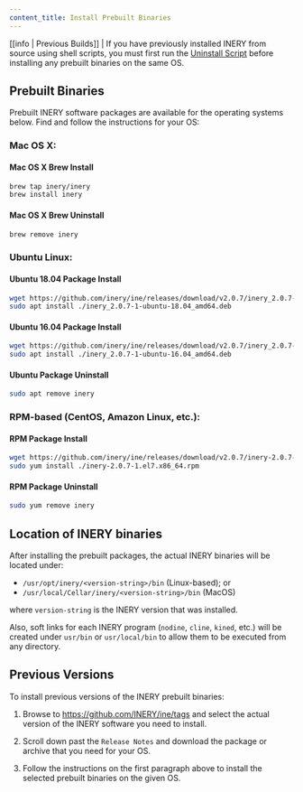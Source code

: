 ```yaml
---
content_title: Install Prebuilt Binaries
---
```


[[info | Previous Builds]]
| If you have previously installed INERY from source using shell scripts, you must first run the [Uninstall Script](01_build-from-source/01_shell-scripts/05_uninstall-inery.md) before installing any prebuilt binaries on the same OS.

## Prebuilt Binaries

Prebuilt INERY software packages are available for the operating systems below. Find and follow the instructions for your OS:

### Mac OS X:

#### Mac OS X Brew Install
```sh
brew tap inery/inery
brew install inery
```
#### Mac OS X Brew Uninstall
```sh
brew remove inery
```

### Ubuntu Linux:

#### Ubuntu 18.04 Package Install
```sh
wget https://github.com/inery/ine/releases/download/v2.0.7/inery_2.0.7-1-ubuntu-18.04_amd64.deb
sudo apt install ./inery_2.0.7-1-ubuntu-18.04_amd64.deb
```
#### Ubuntu 16.04 Package Install
```sh
wget https://github.com/inery/ine/releases/download/v2.0.7/inery_2.0.7-1-ubuntu-16.04_amd64.deb
sudo apt install ./inery_2.0.7-1-ubuntu-16.04_amd64.deb
```
#### Ubuntu Package Uninstall
```sh
sudo apt remove inery
```

### RPM-based (CentOS, Amazon Linux, etc.):

#### RPM Package Install
```sh
wget https://github.com/inery/ine/releases/download/v2.0.7/inery-2.0.7-1.el7.x86_64.rpm
sudo yum install ./inery-2.0.7-1.el7.x86_64.rpm
```
#### RPM Package Uninstall
```sh
sudo yum remove inery
```

## Location of INERY binaries

After installing the prebuilt packages, the actual INERY binaries will be located under:
* `/usr/opt/inery/<version-string>/bin` (Linux-based); or
* `/usr/local/Cellar/inery/<version-string>/bin` (MacOS)

where `version-string` is the INERY version that was installed.

Also, soft links for each INERY program (`nodine`, `cline`, `kined`, etc.) will be created under `usr/bin` or `usr/local/bin` to allow them to be executed from any directory.

## Previous Versions

To install previous versions of the INERY prebuilt binaries:

1. Browse to https://github.com/INERY/ine/tags and select the actual version of the INERY software you need to install.

2. Scroll down past the `Release Notes` and download the package or archive that you need for your OS.

3. Follow the instructions on the first paragraph above to install the selected prebuilt binaries on the given OS.
